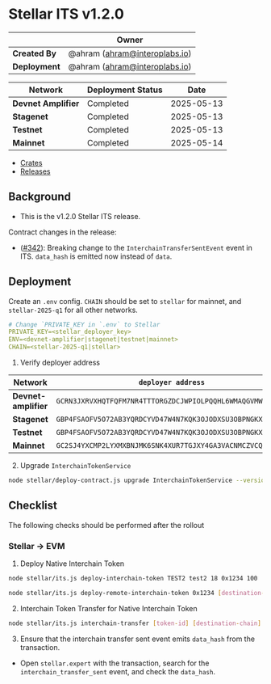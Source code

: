 # Stellar ITS v1.2.0

|                | **Owner**                       |
| -------------- | ------------------------------- |
| **Created By** | @ahram (<ahram@interoplabs.io>) |
| **Deployment** | @ahram (<ahram@interoplabs.io>) |

| **Network**          | **Deployment Status** | **Date**   |
| -------------------- | --------------------- | ---------- |
| **Devnet Amplifier** | Completed             | 2025-05-13 |
| **Stagenet**         | Completed             | 2025-05-13 |
| **Testnet**          | Completed             | 2025-05-13 |
| **Mainnet**          | Completed             | 2025-05-14 |

- [Crates](https://crates.io/crates/stellar-interchain-token-service/1.2.0)
- [Releases](https://github.com/axelarnetwork/axelar-amplifier-stellar/releases/tag/stellar-interchain-token-service-v1.2.0)

## Background

- This is the v1.2.0 Stellar ITS release.

Contract changes in the release:

- ([#342](https://github.com/axelarnetwork/axelar-amplifier-stellar/pull/342)): Breaking change to the `InterchainTransferSentEvent` event in ITS. `data_hash` is emitted now instead of `data`.

## Deployment

Create an `.env` config. `CHAIN` should be set to `stellar` for mainnet, and `stellar-2025-q1` for all other networks.

```yaml
# Change `PRIVATE_KEY in `.env` to Stellar
PRIVATE_KEY=<stellar_deployer_key>
ENV=<devnet-amplifier|stagenet|testnet|mainnet>
CHAIN=<stellar-2025-q1|stellar>
```

1. Verify deployer address

| Network              | `deployer address`                                         |
| -------------------- | ---------------------------------------------------------- |
| **Devnet-amplifier** | `GCRN3JXRVXHQTFQFM7NR4TTTORGZDCJWPIOLPQQHL6WMAQGVMWSXJL3Q` |
| **Stagenet**         | `GBP4FSAOFV5O72AB3YQRDCYVD47W4N7KQK3OJODXSU3OBPNGKX4SQTJ3` |
| **Testnet**          | `GBP4FSAOFV5O72AB3YQRDCYVD47W4N7KQK3OJODXSU3OBPNGKX4SQTJ3` |
| **Mainnet**          | `GC2SJ4YXCMP2LYXMXBNJMK6SNK4XUR7TGJXY4GA3VACNMCZVCQ6VFGG3` |

2. Upgrade `InterchainTokenService`

```bash
node stellar/deploy-contract.js upgrade InterchainTokenService --version 1.2.0
```

## Checklist

The following checks should be performed after the rollout

### Stellar → EVM

1. Deploy Native Interchain Token

```bash
node stellar/its.js deploy-interchain-token TEST2 test2 18 0x1234 100

node stellar/its.js deploy-remote-interchain-token 0x1234 [destination-chain] --gas-amount 10000000
```

2. Interchain Token Transfer for Native Interchain Token

```bash
node stellar/its.js interchain-transfer [token-id] [destination-chain] [destination-address] [amount] --data 0x1234 --gas-amount 10000000
```

3. Ensure that the interchain transfer sent event emits `data_hash` from the transaction.
-  Open `stellar.expert` with the transaction, search for the `interchain_transfer_sent` event, and check the `data_hash`.
